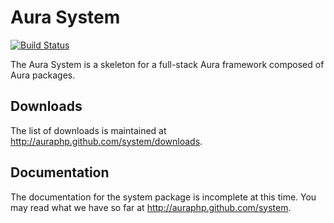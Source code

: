 Aura System
===========

[![Build Status](https://travis-ci.org/auraphp/system.png?branch=develop)](https://travis-ci.org/auraphp/system)

The Aura System is a skeleton for a full-stack Aura framework composed of Aura
packages.


Downloads
---------

The list of downloads is maintained at <http://auraphp.github.com/system/downloads>.


Documentation
-------------

The documentation for the system package is incomplete at this time. You may
read what we have so far at <http://auraphp.github.com/system>.

